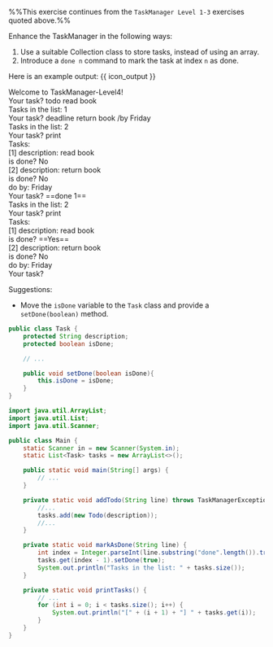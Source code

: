 <panel header="{{ icon_Q }} TaskManager Level 4">
<div id="body">

<panel type="seamless" src="../../project/taskManager/q-taskManagerLevel1.md#main" header="{{ icon_prereq }} TM-L1" minimized />
<panel type="seamless" src="../../project/taskManager/q-taskManagerLevel2.md#main" header="{{ icon_prereq }} TM-L2" minimized />
<panel type="seamless" src="../../project/taskManager/q-taskManagerLevel3.md#main" header="{{ icon_prereq }} TM-L3" minimized />

%%This exercise continues from the `TaskManager Level 1-3` exercises quoted above.%%

<div id="main">


Enhance the TaskManager in the following ways:
1. Use a suitable Collection class to store tasks, instead of using an array.
2. Introduce a `done n` command to mark the task at index `n` as done.

Here is an example output: {{ icon_output }}

<box>
<div class="text-monospace">

Welcome to TaskManager-Level4!
<br>Your task? todo read book
<br>Tasks in the list: 1
<br>Your task? deadline return book /by Friday
<br>Tasks in the list: 2
<br>Your task? print
<br>Tasks:
<br>[1] description: read book
<br>    is done? No
<br>[2] description: return book
<br>    is done? No
<br>    do by:  Friday
<br>Your task? ==done 1==
<br>Tasks in the list: 2
<br>Your task? print
<br>Tasks:
<br>[1] description: read book
<br>    is done? ==Yes==
<br>[2] description: return book
<br>    is done? No
<br>    do by:  Friday
<br>Your task?
</div>
</box>

Suggestions:
* Move the `isDone` variable to the `Task` class and provide a `setDone(boolean)` method.

<panel type="seamless" header="Partial solution">

```java
public class Task {
    protected String description;
    protected boolean isDone;

    // ...

    public void setDone(boolean isDone){
        this.isDone = isDone;
    }
}
```

```java
import java.util.ArrayList;
import java.util.List;
import java.util.Scanner;

public class Main {
    static Scanner in = new Scanner(System.in);
    static List<Task> tasks = new ArrayList<>();

    public static void main(String[] args) {
        // ...
    }

    private static void addTodo(String line) throws TaskManagerException {
        //...
        tasks.add(new Todo(description));
        //...
    }

    private static void markAsDone(String line) {
        int index = Integer.parseInt(line.substring("done".length()).trim());
        tasks.get(index - 1).setDone(true);
        System.out.println("Tasks in the list: " + tasks.size());
    }

    private static void printTasks() {
        // ...
        for (int i = 0; i < tasks.size(); i++) {
            System.out.println("[" + (i + 1) + "] " + tasks.get(i));
        }
    }
}
```
</panel>

</div>

</div>
</panel>
